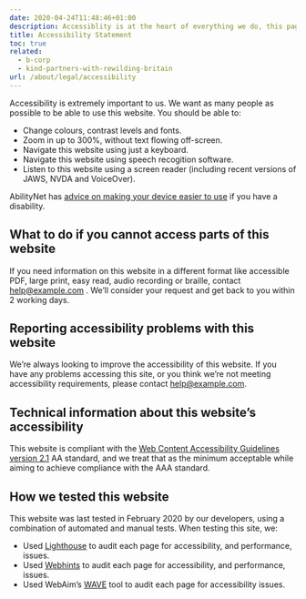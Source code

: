 ```yaml
---
date: 2020-04-24T11:48:46+01:00
description: Accessiblity is at the heart of everything we do, this page explains our process.
title: Accessibility Statement
toc: true
related:
  - b-corp
  - kind-partners-with-rewilding-britain
url: /about/legal/accessibility
---
```


Accessibility is extremely important to us. We want as many people as possible to be able to use this website. You should be able to:

* Change colours, contrast levels and fonts.
* Zoom in up to 300%, without text flowing off-screen.
* Navigate this website using just a keyboard.
* Navigate this website using speech recogition software.
* Listen to this website using a screen reader (including recent versions of JAWS, NVDA and VoiceOver).

AbilityNet has [advice on making your device easier to use](https://mcmw.abilitynet.org.uk/) if you have a disability.

## What to do if you cannot access parts of this website

If you need information on this website in a different format like accessible PDF, large print, easy read, audio recording or braille, contact <a href="mailto:help@example.com ">help@example.com </a>. We’ll consider your request and get back to you within 2 working days.

## Reporting accessibility problems with this website

We’re always looking to improve the accessibility of this website. If you have any problems accessing this site, or you think we’re not meeting accessibility requirements, please contact <a href="mailto:help@example.com ">help@example.com</a>.

## Technical information about this website’s accessibility

This website is compliant with the <a href="https://www.w3.org/TR/WCAG21/">Web Content Accessibility Guidelines version 2.1</a> AA standard, and we treat that as the minimum acceptable while aiming to achieve compliance with the AAA standard.

## How we tested this website

This website was last tested in February 2020 by our developers, using a combination of automated and manual tests. When testing this site, we:

* Used [Lighthouse](https://developers.google.com/web/tools/lighthouse/) to audit each page for accessibility, and performance, issues.
* Used [Webhints](https://webhint.io/) to audit each page for accessibility, and performance, issues.
* Used WebAim’s [WAVE](https://wave.webaim.org/) tool to audit each page for accessibility issues.
